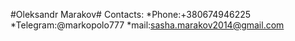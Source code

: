 #Oleksandr Marakov#
Contacts:
*Phone:+380674946225 
*Telegram:@markopolo777
*mail:sasha.marakov2014@gmail.com
